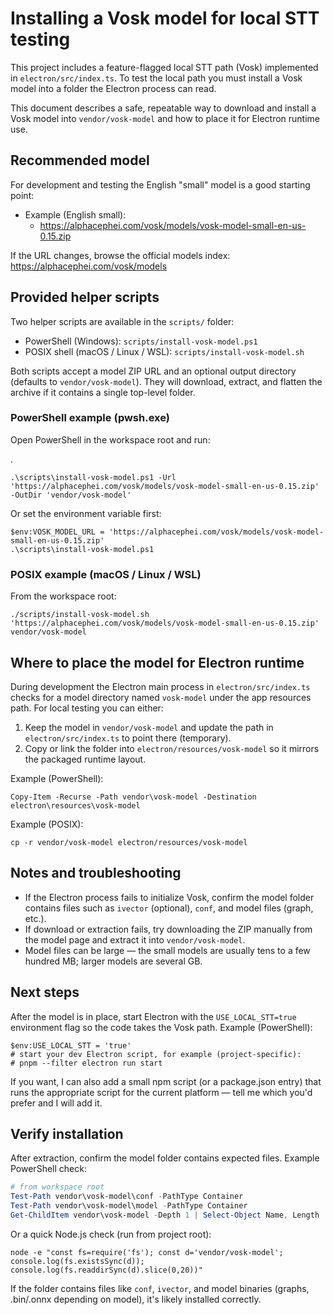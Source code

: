 # Installing a Vosk model for local STT testing

This project includes a feature-flagged local STT path (Vosk) implemented in `electron/src/index.ts`. To test the local path you must install a Vosk model into a folder the Electron process can read.

This document describes a safe, repeatable way to download and install a Vosk model into `vendor/vosk-model` and how to place it for Electron runtime use.

## Recommended model

For development and testing the English "small" model is a good starting point:

- Example (English small):
  - https://alphacephei.com/vosk/models/vosk-model-small-en-us-0.15.zip

If the URL changes, browse the official models index: https://alphacephei.com/vosk/models

## Provided helper scripts

Two helper scripts are available in the `scripts/` folder:

- PowerShell (Windows): `scripts/install-vosk-model.ps1`
- POSIX shell (macOS / Linux / WSL): `scripts/install-vosk-model.sh`

Both scripts accept a model ZIP URL and an optional output directory (defaults to `vendor/vosk-model`). They will download, extract, and flatten the archive if it contains a single top-level folder.

### PowerShell example (pwsh.exe)

Open PowerShell in the workspace root and run:

.
```
.\scripts\install-vosk-model.ps1 -Url 'https://alphacephei.com/vosk/models/vosk-model-small-en-us-0.15.zip' -OutDir 'vendor/vosk-model'
```

Or set the environment variable first:

```
$env:VOSK_MODEL_URL = 'https://alphacephei.com/vosk/models/vosk-model-small-en-us-0.15.zip'
.\scripts\install-vosk-model.ps1
```

### POSIX example (macOS / Linux / WSL)

From the workspace root:

```
./scripts/install-vosk-model.sh 'https://alphacephei.com/vosk/models/vosk-model-small-en-us-0.15.zip' vendor/vosk-model
```

## Where to place the model for Electron runtime

During development the Electron main process in `electron/src/index.ts` checks for a model directory named `vosk-model` under the app resources path. For local testing you can either:

1. Keep the model in `vendor/vosk-model` and update the path in `electron/src/index.ts` to point there (temporary).
2. Copy or link the folder into `electron/resources/vosk-model` so it mirrors the packaged runtime layout.

Example (PowerShell):

```
Copy-Item -Recurse -Path vendor\vosk-model -Destination electron\resources\vosk-model
```

Example (POSIX):

```
cp -r vendor/vosk-model electron/resources/vosk-model
```

## Notes and troubleshooting

- If the Electron process fails to initialize Vosk, confirm the model folder contains files such as `ivector` (optional), `conf`, and model files (graph, etc.).
- If download or extraction fails, try downloading the ZIP manually from the model page and extract it into `vendor/vosk-model`.
- Model files can be large — the small models are usually tens to a few hundred MB; larger models are several GB.

## Next steps

After the model is in place, start Electron with the `USE_LOCAL_STT=true` environment flag so the code takes the Vosk path. Example (PowerShell):

```
$env:USE_LOCAL_STT = 'true'
# start your dev Electron script, for example (project-specific):
# pnpm --filter electron run start
```

If you want, I can also add a small npm script (or a package.json entry) that runs the appropriate script for the current platform — tell me which you'd prefer and I will add it.

## Verify installation

After extraction, confirm the model folder contains expected files. Example PowerShell check:

```powershell
# from workspace root
Test-Path vendor\vosk-model\conf -PathType Container
Test-Path vendor\vosk-model\model -PathType Container
Get-ChildItem vendor\vosk-model -Depth 1 | Select-Object Name, Length
```

Or a quick Node.js check (run from project root):

```pwsh
node -e "const fs=require('fs'); const d='vendor/vosk-model'; console.log(fs.existsSync(d)); console.log(fs.readdirSync(d).slice(0,20))"
```

If the folder contains files like `conf`, `ivector`, and model binaries (graphs, .bin/.onnx depending on model), it's likely installed correctly.
